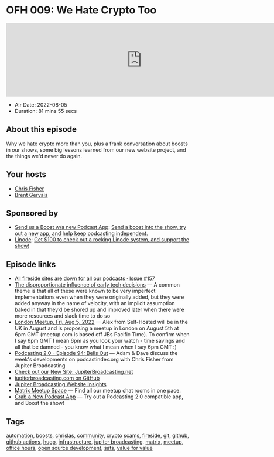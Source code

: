 # OFH 009: We Hate Crypto Too

<iframe src="https://player.fireside.fm/v2/MkcqFyfv+lbzZJFkk?theme=dark" width="740" height="200" frameborder="0" scrolling="no"></iframe>

* Air Date: 2022-08-05
* Duration: 81 mins 55 secs

## About this episode

Why we hate crypto more than you, plus a frank conversation about boosts in our shows, some big lessons learned from our new website project, and the things we'd never do again.

## Your hosts
* [Chris Fisher](https://www.officehours.hair/hosts/chrislas)
* [Brent Gervais](https://www.officehours.hair/hosts/brentgervais)

## Sponsored by

  * [Send us a Boost w/a new Podcast App](http://newpodcastapps.com/): [Send a boost into the show, try out a new app, and help keep podcasting independent. ](http://newpodcastapps.com/)
  * [Linode](https://linode.com/jupiter): [Get $100 to check out a rocking Linode system, and support the show!](https://linode.com/jupiter)



## Episode links

  * [All fireside sites are down for all our podcasts · Issue #157](https://github.com/firesidelabs/fireside-features/issues/157 "All fireside sites are down for all our podcasts · Issue #157")
  * [The disproportionate influence of early tech decisions](https://brandur.org/fragments/early-tech-decisions "The disproportionate influence of early tech decisions") — A common theme is that all of these were known to be very imperfect implementations even when they were originally added, but they were added anyway in the name of velocity, with an implicit assumption baked in that they’d be shored up and improved later when there were more resources and slack time to do so
  * [London Meetup, Fri, Aug 5, 2022](https://www.meetup.com/jupiterbroadcasting/events/286056077/ "London Meetup, Fri, Aug 5, 2022") — Alex from Self-Hosted will be in the UK in August and is proposing a meetup in London on August 5th at 6pm GMT (meetup.com is based off JBs Pacific Time). To confirm when I say 6pm GMT I mean 6pm as you look your watch - time savings and all that be damned - you know what I mean when I say 6pm GMT :)
  * [Podcasting 2.0 - Episode 94: Bells Out](https://fountain.fm/episode/9098790353 "Podcasting 2.0 - Episode 94: Bells Out") — Adam & Dave discuss the week's developments on podcastindex.org with Chris Fisher from Jupiter Broadcasting 
  * [Check out our New Site: JupiterBroadcasting.net](https://jupiterbroadcasting.net/ "Check out our New Site: JupiterBroadcasting.net")
  * [jupiterbroadcasting.com on GitHub](https://github.com/JupiterBroadcasting/jupiterbroadcasting.com/ "jupiterbroadcasting.com on GitHub")
  * [Jupiter Broadcasting Website Insights](https://github.com/JupiterBroadcasting/jupiterbroadcasting.com/pulse/monthly "Jupiter Broadcasting Website Insights")
  * [Matrix Meetup Space](https://bit.ly/meetupmatrix "Matrix Meetup Space") — Find all our meetup chat rooms in one pace.
  * [Grab a New Podcast App](https://podcastindex.org/apps?appTypes=app&elements=Value "Grab a New Podcast App") — Try out a Podcasting 2.0 compatible app, and Boost the show!



## Tags

[automation](https://www.officehours.hair/tags/automation), [boosts](https://www.officehours.hair/tags/boosts), [chrislas](https://www.officehours.hair/tags/chrislas), [community](https://www.officehours.hair/tags/community), [crypto scams](https://www.officehours.hair/tags/crypto%20scams), [fireside](https://www.officehours.hair/tags/fireside), [git](https://www.officehours.hair/tags/git), [github](https://www.officehours.hair/tags/github), [github actions](https://www.officehours.hair/tags/github%20actions), [hugo](https://www.officehours.hair/tags/hugo), [infrastructure](https://www.officehours.hair/tags/infrastructure), [jupiter broadcasting](https://www.officehours.hair/tags/jupiter%20broadcasting), [matrix](https://www.officehours.hair/tags/matrix), [meetup](https://www.officehours.hair/tags/meetup), [office hours](https://www.officehours.hair/tags/office%20hours), [open source development](https://www.officehours.hair/tags/open%20source%20development), [sats](https://www.officehours.hair/tags/sats), [value for value](https://www.officehours.hair/tags/value%20for%20value)